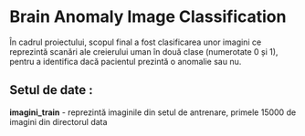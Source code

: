 # Brain Anomaly Image Classification

În cadrul proiectului, scopul final a fost clasificarea unor imagini ce reprezintă scanări ale
creierului uman în două clase (numerotate 0 și 1), pentru a identifica dacă pacientul prezintă o
anomalie sau nu.

## Setul de date :

**imagini_train** - reprezintă imaginile din setul de antrenare, primele 15000 de imagini din
directorul data

